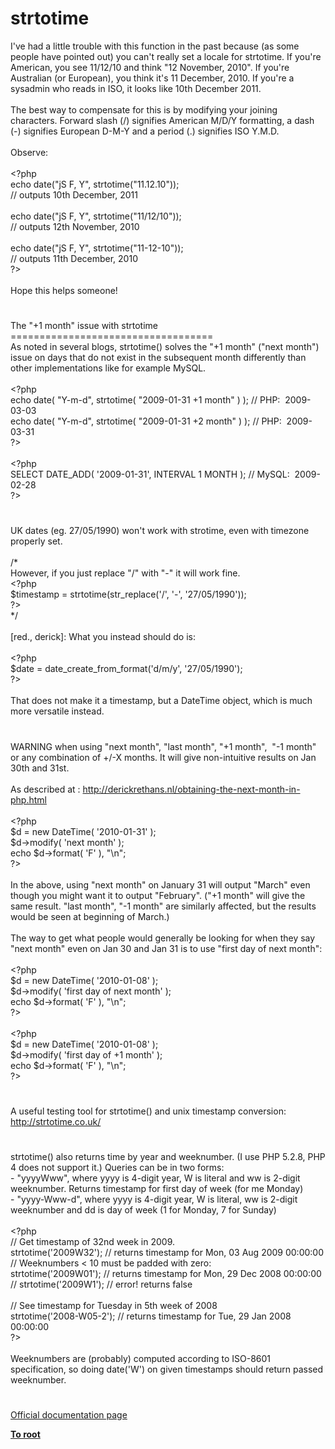 # strtotime




<div class="phpcode"><span class="html">
I&apos;ve had a little trouble with this function in the past because (as some people have pointed out) you can&apos;t really set a locale for strtotime. If you&apos;re American, you see 11/12/10 and think &quot;12 November, 2010&quot;. If you&apos;re Australian (or European), you think it&apos;s 11 December, 2010. If you&apos;re a sysadmin who reads in ISO, it looks like 10th December 2011.
<br>
<br>The best way to compensate for this is by modifying your joining characters. Forward slash (/) signifies American M/D/Y formatting, a dash (-) signifies European D-M-Y and a period (.) signifies ISO Y.M.D.
<br>
<br>Observe:
<br>
<br><span class="default">&lt;?php
<br></span><span class="keyword">echo </span><span class="default">date</span><span class="keyword">(</span><span class="string">&quot;jS F, Y&quot;</span><span class="keyword">, </span><span class="default">strtotime</span><span class="keyword">(</span><span class="string">&quot;11.12.10&quot;</span><span class="keyword">));
<br></span><span class="comment">// outputs 10th December, 2011
<br>
<br></span><span class="keyword">echo </span><span class="default">date</span><span class="keyword">(</span><span class="string">&quot;jS F, Y&quot;</span><span class="keyword">, </span><span class="default">strtotime</span><span class="keyword">(</span><span class="string">&quot;11/12/10&quot;</span><span class="keyword">));
<br></span><span class="comment">// outputs 12th November, 2010
<br>
<br></span><span class="keyword">echo </span><span class="default">date</span><span class="keyword">(</span><span class="string">&quot;jS F, Y&quot;</span><span class="keyword">, </span><span class="default">strtotime</span><span class="keyword">(</span><span class="string">&quot;11-12-10&quot;</span><span class="keyword">));
<br></span><span class="comment">// outputs 11th December, 2010&#xA0; 
<br></span><span class="default">?&gt;
<br></span>
<br>Hope this helps someone!</span>
</div>
  

#


<div class="phpcode"><span class="html">
The &quot;+1 month&quot; issue with strtotime<br>===================================<br>As noted in several blogs, strtotime() solves the &quot;+1 month&quot; (&quot;next month&quot;) issue on days that do not exist in the subsequent month differently than other implementations like for example MySQL.<br><br><span class="default">&lt;?php<br></span><span class="keyword">echo </span><span class="default">date</span><span class="keyword">( </span><span class="string">&quot;Y-m-d&quot;</span><span class="keyword">, </span><span class="default">strtotime</span><span class="keyword">( </span><span class="string">&quot;2009-01-31 +1 month&quot; </span><span class="keyword">) ); </span><span class="comment">// PHP:&#xA0; 2009-03-03<br></span><span class="keyword">echo </span><span class="default">date</span><span class="keyword">( </span><span class="string">&quot;Y-m-d&quot;</span><span class="keyword">, </span><span class="default">strtotime</span><span class="keyword">( </span><span class="string">&quot;2009-01-31 +2 month&quot; </span><span class="keyword">) ); </span><span class="comment">// PHP:&#xA0; 2009-03-31<br></span><span class="default">?&gt;<br></span><br><span class="default">&lt;?php<br>SELECT DATE_ADD</span><span class="keyword">( </span><span class="string">&apos;2009-01-31&apos;</span><span class="keyword">, </span><span class="default">INTERVAL 1 MONTH </span><span class="keyword">); </span><span class="comment">// MySQL:&#xA0; 2009-02-28<br></span><span class="default">?&gt;</span>
</span>
</div>
  

#


<div class="phpcode"><span class="html">
UK dates (eg. 27/05/1990) won&apos;t work with strotime, even with timezone properly set. 
<br>
<br>/*
<br>However, if you just replace &quot;/&quot; with &quot;-&quot; it will work fine.
<br><span class="default">&lt;?php
<br>$timestamp </span><span class="keyword">= </span><span class="default">strtotime</span><span class="keyword">(</span><span class="default">str_replace</span><span class="keyword">(</span><span class="string">&apos;/&apos;</span><span class="keyword">, </span><span class="string">&apos;-&apos;</span><span class="keyword">, </span><span class="string">&apos;27/05/1990&apos;</span><span class="keyword">));
<br></span><span class="default">?&gt;
<br></span>*/
<br>
<br>[red., derick]: What you instead should do is:
<br>
<br><span class="default">&lt;?php
<br>$date </span><span class="keyword">= </span><span class="default">date_create_from_format</span><span class="keyword">(</span><span class="string">&apos;d/m/y&apos;</span><span class="keyword">, </span><span class="string">&apos;27/05/1990&apos;</span><span class="keyword">);
<br></span><span class="default">?&gt;
<br></span>
<br>That does not make it a timestamp, but a DateTime object, which is much more versatile instead.</span>
</div>
  

#


<div class="phpcode"><span class="html">
WARNING when using &quot;next month&quot;, &quot;last month&quot;, &quot;+1 month&quot;,&#xA0; &quot;-1 month&quot; or any combination of +/-X months. It will give non-intuitive results on Jan 30th and 31st. <br><br>As described at : <a href="http://derickrethans.nl/obtaining-the-next-month-in-php.html" rel="nofollow" target="_blank">http://derickrethans.nl/obtaining-the-next-month-in-php.html</a><br><br><span class="default">&lt;?php<br>$d </span><span class="keyword">= new </span><span class="default">DateTime</span><span class="keyword">( </span><span class="string">&apos;2010-01-31&apos; </span><span class="keyword">);<br></span><span class="default">$d</span><span class="keyword">-&gt;</span><span class="default">modify</span><span class="keyword">( </span><span class="string">&apos;next month&apos; </span><span class="keyword">);<br>echo </span><span class="default">$d</span><span class="keyword">-&gt;</span><span class="default">format</span><span class="keyword">( </span><span class="string">&apos;F&apos; </span><span class="keyword">), </span><span class="string">&quot;\n&quot;</span><span class="keyword">;<br></span><span class="default">?&gt;<br></span><br>In the above, using &quot;next month&quot; on January 31 will output &quot;March&quot; even though you might want it to output &quot;February&quot;. (&quot;+1 month&quot; will give the same result. &quot;last month&quot;, &quot;-1 month&quot; are similarly affected, but the results would be seen at beginning of March.)<br><br>The way to get what people would generally be looking for when they say &quot;next month&quot; even on Jan 30 and Jan 31 is to use &quot;first day of next month&quot;:<br><br><span class="default">&lt;?php<br>$d </span><span class="keyword">= new </span><span class="default">DateTime</span><span class="keyword">( </span><span class="string">&apos;2010-01-08&apos; </span><span class="keyword">);<br></span><span class="default">$d</span><span class="keyword">-&gt;</span><span class="default">modify</span><span class="keyword">( </span><span class="string">&apos;first day of next month&apos; </span><span class="keyword">);<br>echo </span><span class="default">$d</span><span class="keyword">-&gt;</span><span class="default">format</span><span class="keyword">( </span><span class="string">&apos;F&apos; </span><span class="keyword">), </span><span class="string">&quot;\n&quot;</span><span class="keyword">;<br></span><span class="default">?&gt;<br></span><br><span class="default">&lt;?php<br>$d </span><span class="keyword">= new </span><span class="default">DateTime</span><span class="keyword">( </span><span class="string">&apos;2010-01-08&apos; </span><span class="keyword">);<br></span><span class="default">$d</span><span class="keyword">-&gt;</span><span class="default">modify</span><span class="keyword">( </span><span class="string">&apos;first day of +1 month&apos; </span><span class="keyword">);<br>echo </span><span class="default">$d</span><span class="keyword">-&gt;</span><span class="default">format</span><span class="keyword">( </span><span class="string">&apos;F&apos; </span><span class="keyword">), </span><span class="string">&quot;\n&quot;</span><span class="keyword">;<br></span><span class="default">?&gt;</span>
</span>
</div>
  

#


<div class="phpcode"><span class="html">
A useful testing tool for strtotime() and unix timestamp conversion:<br><a href="http://strtotime.co.uk/" rel="nofollow" target="_blank">http://strtotime.co.uk/</a></span>
</div>
  

#


<div class="phpcode"><span class="html">
strtotime() also returns time by year and weeknumber. (I use PHP 5.2.8, PHP 4 does not support it.) Queries can be in two forms:
<br>- &quot;yyyyWww&quot;, where yyyy is 4-digit year, W is literal and ww is 2-digit weeknumber. Returns timestamp for first day of week (for me Monday)
<br>- &quot;yyyy-Www-d&quot;, where yyyy is 4-digit year, W is literal, ww is 2-digit weeknumber and dd is day of week (1 for Monday, 7 for Sunday) 
<br>
<br><span class="default">&lt;?php
<br></span><span class="comment">// Get timestamp of 32nd week in 2009.
<br></span><span class="default">strtotime</span><span class="keyword">(</span><span class="string">&apos;2009W32&apos;</span><span class="keyword">); </span><span class="comment">// returns timestamp for Mon, 03 Aug 2009 00:00:00
<br>// Weeknumbers &lt; 10 must be padded with zero:
<br></span><span class="default">strtotime</span><span class="keyword">(</span><span class="string">&apos;2009W01&apos;</span><span class="keyword">); </span><span class="comment">// returns timestamp for Mon, 29 Dec 2008 00:00:00
<br>// strtotime(&apos;2009W1&apos;); // error! returns false
<br>
<br>// See timestamp for Tuesday in 5th week of 2008
<br></span><span class="default">strtotime</span><span class="keyword">(</span><span class="string">&apos;2008-W05-2&apos;</span><span class="keyword">); </span><span class="comment">// returns timestamp for Tue, 29 Jan 2008 00:00:00
<br></span><span class="default">?&gt;
<br></span>
<br>Weeknumbers are (probably) computed according to ISO-8601 specification, so doing date(&apos;W&apos;) on given timestamps should return passed weeknumber.</span>
</div>
  

#

[Official documentation page](https://www.php.net/manual/en/function.strtotime.php)

**[To root](/README.md)**